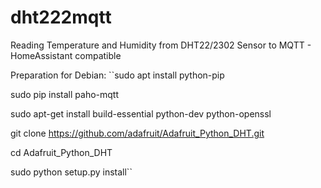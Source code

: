 # dht222mqtt
Reading Temperature and Humidity from DHT22/2302 Sensor to MQTT - HomeAssistant compatible

Preparation for Debian:
``sudo apt install python-pip

sudo pip install paho-mqtt

sudo apt-get install build-essential python-dev python-openssl

git clone https://github.com/adafruit/Adafruit_Python_DHT.git

cd Adafruit_Python_DHT

sudo python setup.py install``
